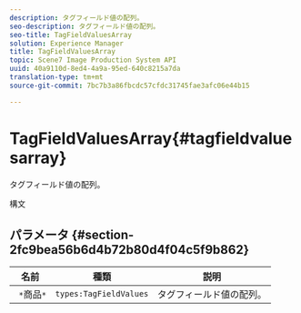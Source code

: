 ```yaml
---
description: タグフィールド値の配列。
seo-description: タグフィールド値の配列。
seo-title: TagFieldValuesArray
solution: Experience Manager
title: TagFieldValuesArray
topic: Scene7 Image Production System API
uuid: 40a9110d-8ed4-4a9a-95ed-640c8215a7da
translation-type: tm+mt
source-git-commit: 7bc7b3a86fbcdc57cfdc31745fae3afc06e44b15

---
```



# TagFieldValuesArray{#tagfieldvaluesarray}

タグフィールド値の配列。

構文

## パラメータ {#section-2fc9bea56b6d4b72b80d4f04c5f9b862}

| 名前 | 種類 | 説明 |
|---|---|---|
| ` *`商品`*` | `types:TagFieldValues` | タグフィールド値の配列。 |

